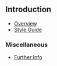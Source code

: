 ## Introduction

- [Overview](Overview.md)
- [Style Guide](Style%20Guide.md)

### Miscellaneous

- [Further Info](Further%20Info.md)
